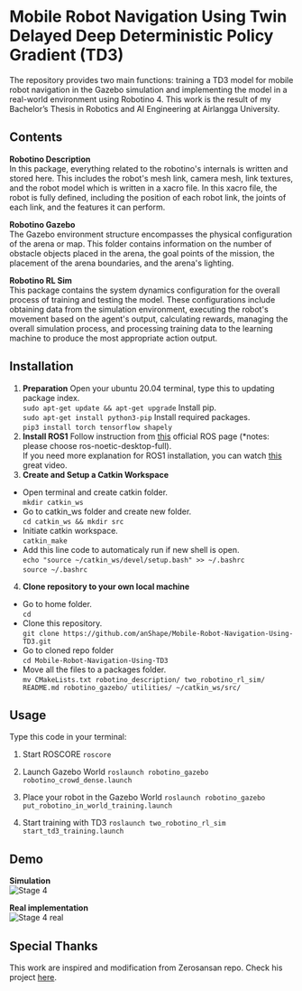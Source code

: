 # Mobile Robot Navigation Using Twin Delayed Deep Deterministic Policy Gradient (TD3)
The repository provides two main functions: training a TD3 model for mobile robot navigation in the Gazebo simulation and implementing the model in a real-world environment using Robotino 4. This work is the result of my Bachelor’s Thesis in Robotics and AI Engineering at Airlangga University.

## Contents

**Robotino Description**\
In this package, everything related to the robotino's internals is written and stored here. This includes the robot's mesh link, camera mesh, link textures, and the robot model which is written in a xacro file. In this xacro file, the robot is fully defined, including the position of each robot link, the joints of each link, and the features it can perform.

**Robotino Gazebo**\
The Gazebo environment structure encompasses the physical configuration of the arena or map. This folder contains information on the number of obstacle objects placed in the arena, the goal points of the mission, the placement of the arena boundaries, and the arena's lighting.

**Robotino RL Sim**\
This package contains the system dynamics configuration for the overall process of training and testing the model. These configurations include obtaining data from the simulation environment, executing the robot's movement based on the agent's output, calculating rewards, managing the overall simulation process, and processing training data to the learning machine to produce the most appropriate action output.

## Installation
1. **Preparation**
Open your ubuntu 20.04 terminal, type this to updating package index.\
`sudo apt-get update && apt-get upgrade` 
Install pip.\
`sudo apt-get install python3-pip`
Install required packages.\
`pip3 install torch tensorflow shapely`
2. **Install ROS1**
Follow instruction from [this](http://wiki.ros.org/noetic/Installation/Ubuntu ) official ROS page (*notes: please choose ros-noetic-desktop-full).\
If you need more explanation for ROS1 installation, you can watch [this](https://youtu.be/Qk4vLFhvfbI?si=n54lakIGoaFFJlqf) great video.
3. **Create and Setup a Catkin Workspace**
- Open terminal and create catkin folder.\
`mkdir catkin_ws`
- Go to catkin_ws folder and create new folder.\
`cd catkin_ws && mkdir src`
- Initiate catkin workspace.\
`catkin_make`
- Add this line code to automaticaly run if new shell is open.\
`echo "source ~/catkin_ws/devel/setup.bash" >> ~/.bashrc`\
`source ~/.bashrc`
4. **Clone repository to your own local machine**
- Go to home folder.\
`cd`
- Clone this repository.\
`git clone https://github.com/anShape/Mobile-Robot-Navigation-Using-TD3.git`
- Go to cloned repo folder\
`cd Mobile-Robot-Navigation-Using-TD3`
- Move all the files to a packages folder.\
`mv CMakeLists.txt robotino_description/ two_robotino_rl_sim/ README.md robotino_gazebo/ utilities/ ~/catkin_ws/src/`


## Usage
Type this code in your terminal:
1. Start ROSCORE 
`roscore` 

2. Launch Gazebo World
`roslaunch robotino_gazebo robotino_crowd_dense.launch`

3. Place your robot in the Gazebo World 
`roslaunch robotino_gazebo put_robotino_in_world_training.launch`

4. Start training with TD3 
`roslaunch two_robotino_rl_sim start_td3_training.launch`

## Demo
**Simulation**\
![Stage 4](https://github.com/user-attachments/assets/63d4265d-5268-4998-9990-47481c753d28)

**Real implementation**\
![Stage 4 real](https://github.com/user-attachments/assets/47bcfc14-d9d9-407e-b03b-fe45fefe5482)


## Special Thanks
This work are inspired and modification from Zerosansan repo. Check his project [here](https://github.com/zerosansan/td3_ddpg_sac_dqn_qlearning_sarsa_mobile_robot_navigation).
